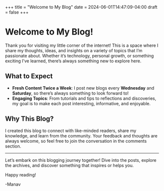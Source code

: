 +++
title = "Welcome to My Blog"
date = 2024-06-01T14:47:09-04:00
draft = false
+++

# Welcome to My Blog!

Thank you for visiting my little corner of the internet! This is a space where I share my thoughts, ideas, and insights on a variety of topics that I’m passionate about. Whether it’s technology, personal growth, or something exciting I’ve learned, there’s always something new to explore here.

## What to Expect
- **Fresh Content Twice a Week**: I post new blogs every **Wednesday** and **Saturday**, so there’s always something to look forward to!
- **Engaging Topics**: From tutorials and tips to reflections and discoveries, my goal is to make each post interesting, informative, and enjoyable.

## Why This Blog?
I created this blog to connect with like-minded readers, share my knowledge, and learn from the community. Your feedback and thoughts are always welcome, so feel free to join the conversation in the comments section.

---

Let’s embark on this blogging journey together! Dive into the posts, explore the archives, and discover something that inspires or helps you. 

Happy reading!

-Manav

